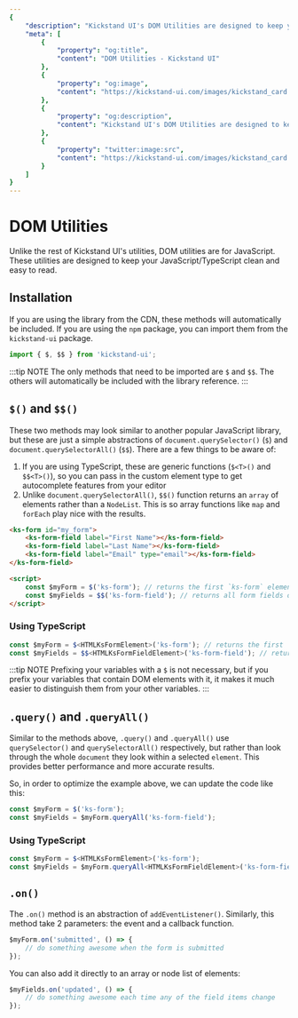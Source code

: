 ```yaml
---
{
    "description": "Kickstand UI's DOM Utilities are designed to keep your JavaScript clean and easy to read.",
    "meta": [
        {
            "property": "og:title",
            "content": "DOM Utilities - Kickstand UI"
        },
        {
            "property": "og:image",
            "content": "https://kickstand-ui.com/images/kickstand_card.png"
        },
        {
            "property": "og:description",
            "content": "Kickstand UI's DOM Utilities are designed to keep your JavaScript clean and easy to read."
        },
        {
            "property": "twitter:image:src",
            "content": "https://kickstand-ui.com/images/kickstand_card.png"
        }
    ]
}
---
```


# DOM Utilities

Unlike the rest of Kickstand UI's utilities, DOM utilities are for JavaScript. These utilities are designed to keep your JavaScript/TypeScript clean and easy to read.

## Installation

If you are using the library from the CDN, these methods will automatically be included. If you are using the `npm` package, you can import them from the `kickstand-ui` package.

```js
import { $, $$ } from 'kickstand-ui';
```

:::tip NOTE
The only methods that need to be imported are `$` and `$$`. The others will automatically be included with the library reference.
:::

## `$()` and `$$()`

These two methods may look similar to another popular JavaScript library, but these are just a simple abstractions of `document.querySelector()` (`$`) and `document.querySelectorAll()` (`$$`). There are a few things to be aware of:

1. If you are using TypeScript, these are generic functions (`$<T>()` and `$$<T>()`), so you can pass in the custom element type to get autocomplete features from your editor
2. Unlike `document.querySelectorAll()`, `$$()` function returns an `array` of elements rather than a `NodeList`. This is so array functions like `map` and `forEach` play nice with the results.

```html
<ks-form id="my_form">
    <ks-form-field label="First Name"></ks-form-field>
    <ks-form-field label="Last Name"></ks-form-field>
    <ks-form-field label="Email" type="email"></ks-form-field>
</ks-form-field>

<script>
    const $myForm = $('ks-form'); // returns the first `ks-form` element it finds on the page
    const $myFields = $$('ks-form-field'); // returns all form fields on the page
</script>
```

### Using TypeScript

```ts
const $myForm = $<HTMLKsFormElement>('ks-form'); // returns the first `ks-form` element it finds
const $myFields = $$<HTMLKsFormFieldElement>('ks-form-field'); // returns all form fields
```

:::tip NOTE
Prefixing your variables with a `$` is not necessary, but if you prefix your variables that contain DOM elements with it, it makes it much easier to distinguish them from your other variables.
:::

## `.query()` and `.queryAll()`

Similar to the methods above, `.query()` and `.queryAll()` use `querySelector()` and `querySelectorAll()` respectively, but rather than look through the whole `document` they look within a selected `element`. This provides better performance and more accurate results.

So, in order to optimize the example above, we can update the code like this:

```js
const $myForm = $('ks-form');
const $myFields = $myForm.queryAll('ks-form-field');
```

### Using TypeScript

```ts
const $myForm = $<HTMLKsFormElement>('ks-form');
const $myFields = $myForm.queryAll<HTMLKsFormFieldElement>('ks-form-field');
```

## `.on()`

The `.on()` method is an abstraction of `addEventListener()`. Similarly, this method take 2 parameters: the event and a callback function.

```js
$myForm.on('submitted', () => {
    // do something awesome when the form is submitted
});
```

You can also add it directly to an array or node list of elements:

```js
$myFields.on('updated', () => {
    // do something awesome each time any of the field items change
});
```

<!-- :::tip
For more examples of these utilities in action, check out our [Guides](../guides/overview.md).
::: -->
